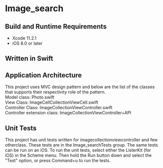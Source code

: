# Image_search

## Build and Runtime Requirements
+ Xcode 11.2.1
+ iOS 8.0 or later

## Written in Swift

## Application Architecture

This project uses MVC design pattern and below are the list of the classes that supports their respectivity role of the pattern.\
Model class: Photo.swift\
View Class: ImageCellCollectionViewCell.swift\
Controller Class: ImageCollectionViewController.swift\
Controller extension class: ImageCollectionViewController+API


## Unit Tests
This project has unit tests written for imagecollectionviewcontroller and few otherclass. These tests are in the Image_searchTests group. The same tests can be run on an iOS. To run the unit tests, select either the ListerKit (for iOS) in the Scheme menu. Then hold the Run button down and select the "Test" option, or press Command+u to run the tests.
